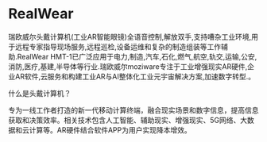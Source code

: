 # 

# RealWear

瑞欧威尔头戴计算机(工业AR智能眼镜)全语音控制,解放双手,支持嘈杂工业环境,用于远程专家指导现场服务,远程巡检,设备运维和复杂的制造组装等工作辅助.RealWear HMT-1已广泛应用于电力,制造,汽车,石化,燃气,航空,轨交,运输,公安,消防,医疗,基建,半导体等行业.瑞欧威尔moziware专注于工业增强现实AR硬件,企业AR软件,云服务和构建工业AR与AI整体化工业元宇宙解决方案,加速数字转型.。

什么是头戴计算机？

专为一线工作者打造的新一代移动计算终端，融合现实场景和数字信息，提高信息获取和决策效率。相关技术包含人工智能、辅助现实、增强现实、5G网络、大数据和云计算等。AR硬件结合软件APP为用户实现降本增效。

